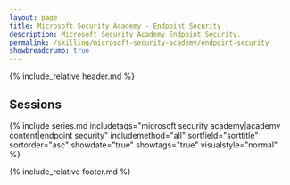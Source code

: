 ```yaml
---
layout: page
title: Microsoft Security Academy - Endpoint Security
description: Microsoft Security Academy Endpoint Security.
permalink: /skilling/microsoft-security-academy/endpoint-security
showbreadcrumb: true
---
```


{% include_relative header.md %}

## Sessions

{% include series.md 
    includetags="microsoft security academy|academy content|endpoint security" includemethod="all" sortfield="sorttitle" sortorder="asc" showdate="true" showtags="true"
    visualstyle="normal"
%}

{% include_relative footer.md %}